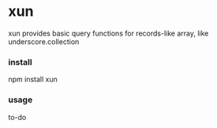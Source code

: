 # xun
xun provides basic query functions for records-like array, like underscore.collection

### install
npm install xun

### usage
to-do